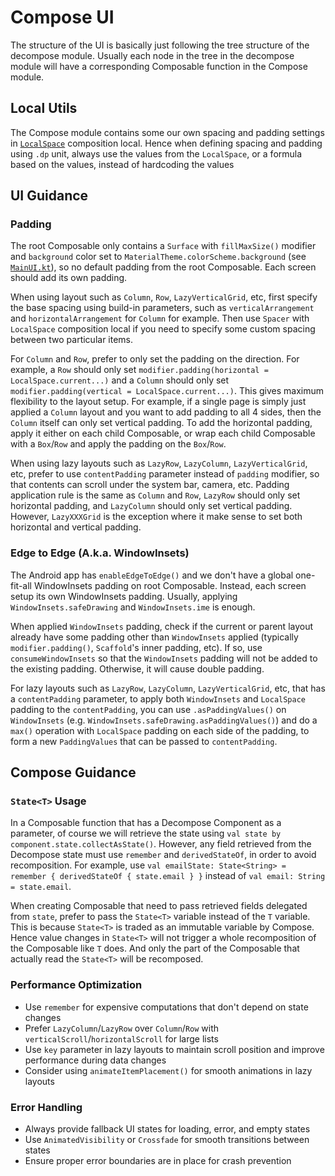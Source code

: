 # Compose UI

The structure of the UI is basically just following the tree structure of the decompose module. Usually each node in the tree in the decompose module will have a corresponding Composable function in the Compose module.

## Local Utils

The Compose module contains some our own spacing and padding settings in [`LocalSpace`](../../conduit-frontend/frontend-compose-ui/src/commonMain/kotlin/mikufan/cx/conduit/frontend/ui/theme/Space.kt) composition local. Hence when defining spacing and padding using `.dp` unit, always use the values from the `LocalSpace`, or a formula based on the values, instead of hardcoding the values

## UI Guidance

### Padding

The root Composable only contains a `Surface` with `fillMaxSize()` modifier and `background` color set to `MaterialTheme.colorScheme.background` (see [`MainUI.kt`](../../conduit-frontend/frontend-compose-ui/src/commonMain/kotlin/mikufan/cx/conduit/frontend/ui/MainUI.kt)), so no default padding from the root Composable. Each screen should add its own padding.

When using layout such as `Column`, `Row`, `LazyVerticalGrid`, etc, first specify the base spacing using build-in parameters, such as  `verticalArrangement` and `horizontalArrangement` for `Column` for example. Then use `Spacer` with `LocalSpace` composition local if you need to specify some custom spacing between two particular items.

For `Column` and `Row`, prefer to only set the padding on the direction. For example, a `Row` should only set `modifier.padding(horizontal = LocalSpace.current...)` and a `Column` should only set `modifier.padding(vertical = LocalSpace.current...)`. This gives maximum flexibility to the layout setup. For example, if a single page is simply just applied a `Column` layout and you want to add padding to all 4 sides, then the `Column` itself can only set vertical padding. To add the horizontal padding, apply it either on each child Composable, or wrap each child Composable with a `Box`/`Row` and apply the padding on the `Box`/`Row`.

When using lazy layouts such as `LazyRow`, `LazyColumn`, `LazyVerticalGrid`, etc, prefer to use `contentPadding` parameter instead of `padding` modifier, so that contents can scroll under the system bar, camera, etc. Padding application rule is the same as `Column` and `Row`, `LazyRow` should only set horizontal padding, and `LazyColumn` should only set vertical padding. However, `LazyXXXGrid` is the exception where it make sense to set both horizontal and vertical padding.

### Edge to Edge (A.k.a. WindowInsets)

The Android app has `enableEdgeToEdge()` and we don't have a global one-fit-all WindowInsets padding on root Composable. Instead, each screen setup its own WindowInsets padding. Usually, applying `WindowInsets.safeDrawing` and `WindowInsets.ime` is enough.

When applied `WindowInsets` padding, check if the current or parent layout already have some padding other than `WindowInsets` applied (typically `modifier.padding()`, `Scaffold`'s inner padding, etc). If so, use `consumeWindowInsets` so that the `WindowInsets` padding will not be added to the existing padding. Otherwise, it will cause double padding.

For lazy layouts such as `LazyRow`, `LazyColumn`, `LazyVerticalGrid`, etc, that has a `contentPadding` parameter, to apply both `WindowInsets` and `LocalSpace` padding to the `contentPadding`, you can use `.asPaddingValues()` on `WindowInsets` (e.g. `WindowInsets.safeDrawing.asPaddingValues()`) and do a `max()` operation with `LocalSpace` padding on each side of the padding, to form a new `PaddingValues` that can be passed to `contentPadding`.

## Compose Guidance

### `State<T>` Usage

In a Composable function that has a Decompose Component as a parameter, of course we will retrieve the state using `val state by component.state.collectAsState()`.
However, any field retrieved from the Decompose state must use `remember` and `derivedStateOf`, in order to avoid recomposition.
For example, use `val emailState: State<String> = remember { derivedStateOf { state.email } }` instead of `val email: String = state.email`.

When creating Composable that need to pass retrieved fields delegated from `state`, prefer to pass the `State<T>` variable instead of the `T` variable. This is because `State<T>` is traded as an immutable variable by Compose. Hence value changes in `State<T>` will not trigger a whole recomposition of the Composable like `T` does. And only the part of the Composable that actually read the `State<T>` will be recomposed.

### Performance Optimization

- Use `remember` for expensive computations that don't depend on state changes
- Prefer `LazyColumn`/`LazyRow` over `Column`/`Row` with `verticalScroll`/`horizontalScroll` for large lists
- Use `key` parameter in lazy layouts to maintain scroll position and improve performance during data changes
- Consider using `animateItemPlacement()` for smooth animations in lazy layouts

### Error Handling

- Always provide fallback UI states for loading, error, and empty states
- Use `AnimatedVisibility` or `Crossfade` for smooth transitions between states
- Ensure proper error boundaries are in place for crash prevention
